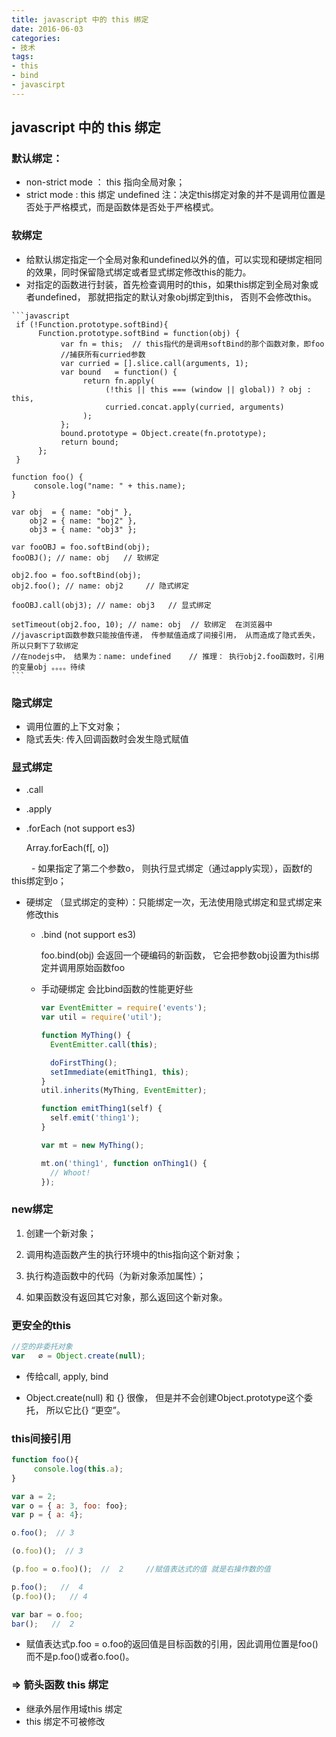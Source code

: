 ```yaml
---
title: javascript 中的 this 绑定
date: 2016-06-03 
categories:
- 技术
tags:
- this
- bind
- javascirpt
---
```


## javascript 中的 this 绑定 

### 默认绑定：

- non-strict mode ： this 指向全局对象；
- strict mode          :  this 绑定 undefined
  注：决定this绑定对象的并不是调用位置是否处于严格模式，而是函数体是否处于严格模式。

### 软绑定
- 给默认绑定指定一个全局对象和undefined以外的值，可以实现和硬绑定相同的效果，同时保留隐式绑定或者显式绑定修改this的能力。
- 对指定的函数进行封装，首先检查调用时的this，如果this绑定到全局对象或者undefined， 那就把指定的默认对象obj绑定到this， 否则不会修改this。
<!-- more -->

    ```javascript
     if (!Function.prototype.softBind){
          Function.prototype.softBind = function(obj) {
               var fn = this;  // this指代的是调用softBind的那个函数对象，即foo
               //捕获所有curried参数
               var curried = [].slice.call(arguments, 1);
               var bound   = function() {
                    return fn.apply(
                         (!this || this === (window || global)) ? obj : this,
                         curried.concat.apply(curried, arguments)
                    );
               };
               bound.prototype = Object.create(fn.prototype);
               return bound;
          };
     }   
    
    function foo() {
         console.log("name: " + this.name);
    }
    
    var obj  = { name: "obj" },
        obj2 = { name: "boj2" },
        obj3 = { name: "obj3" };
    
    var fooOBJ = foo.softBind(obj);
    fooOBJ(); // name: obj   // 软绑定
    
    obj2.foo = foo.softBind(obj);
    obj2.foo(); // name: obj2     // 隐式绑定
    
    fooOBJ.call(obj3); // name: obj3   // 显式绑定
    
    setTimeout(obj2.foo, 10); // name: obj  // 软绑定  在浏览器中
    //javascript函数参数只能按值传递， 传参赋值造成了间接引用， 从而造成了隐式丢失，所以只剩下了软绑定
    //在nodejs中， 结果为：name: undefined    // 推理： 执行obj2.foo函数时，引用的变量obj 。。。。待续
    ```

### 隐式绑定
- 调用位置的上下文对象；
- 隐式丢失: 传入回调函数时会发生隐式赋值

### 显式绑定
- .call
- .apply
- .forEach  (not support es3)

    Array.forEach(f[, o])
    
　　     - 如果指定了第二个参数o， 则执行显式绑定（通过apply实现），函数f的this绑定到o；

- 硬绑定 （显式绑定的变种）：只能绑定一次，无法使用隐式绑定和显式绑定来修改this

    - .bind  (not support es3)
    
        foo.bind(obj) 会返回一个硬编码的新函数， 它会把参数obj设置为this绑定并调用原始函数foo
        
    - 手动硬绑定  会比bind函数的性能更好些
        
        ```javascript
        var EventEmitter = require('events');
        var util = require('util');
        
        function MyThing() {
          EventEmitter.call(this);
        
          doFirstThing();
          setImmediate(emitThing1, this);
        }
        util.inherits(MyThing, EventEmitter);
        
        function emitThing1(self) {
          self.emit('thing1');
        }
        
        var mt = new MyThing();
        
        mt.on('thing1', function onThing1() {
          // Whoot!
        });
        ```

### new绑定

1. 创建一个新对象；

2. 调用构造函数产生的执行环境中的this指向这个新对象；

3. 执行构造函数中的代码（为新对象添加属性）；

4. 如果函数没有返回其它对象，那么返回这个新对象。

### 更安全的this

```javascript
//空的非委托对象
var   ∅ = Object.create(null);
```

- 传给call, apply, bind

- Object.create(null) 和 {} 很像， 但是并不会创建Object.prototype这个委托， 所以它比{} “更空”。

### this间接引用

```javascript
function foo(){
     console.log(this.a);
}

var a = 2;
var o = { a: 3, foo: foo};
var p = { a: 4};

o.foo();  // 3

(o.foo)();  // 3

(p.foo = o.foo)();  //  2     //赋值表达式的值 就是右操作数的值

p.foo();   //  4
(p.foo)();   // 4

var bar = o.foo;
bar();   //  2
```

- 赋值表达式p.foo = o.foo的返回值是目标函数的引用，因此调用位置是foo()而不是p.foo()或者o.foo()。

### =>  箭头函数 this 绑定
- 继承外层作用域this 绑定
- this 绑定不可被修改




